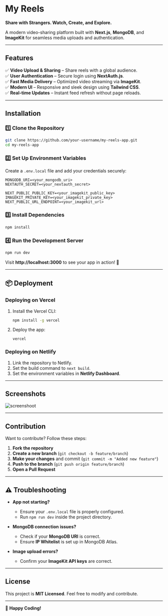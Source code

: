 # My Reels  

**Share with Strangers. Watch, Create, and Explore.**  

A modern video-sharing platform built with **Next.js**, **MongoDB**, and **ImageKit** for seamless media uploads and authentication.  

---

## Features  

✅ **Video Upload & Sharing** – Share reels with a global audience.  
✅ **User Authentication** – Secure login using **NextAuth.js**.  
✅ **Fast Media Delivery** – Optimized video streaming via **ImageKit**.  
✅ **Modern UI** – Responsive and sleek design using **Tailwind CSS**.  
✅ **Real-time Updates** – Instant feed refresh without page reloads.  

---

## Installation  

### 1️⃣ Clone the Repository  
```bash
git clone https://github.com/your-username/my-reels-app.git
cd my-reels-app
```

### 2️⃣ Set Up Environment Variables  

Create a `.env.local` file and add your credentials securely:  

```env
MONGODB_URI=<your_mongodb_uri>
NEXTAUTH_SECRET=<your_nextauth_secret>

NEXT_PUBLIC_PUBLIC_KEY=<your_imagekit_public_key>
IMAGEKIT_PRIVATE_KEY=<your_imagekit_private_key>
NEXT_PUBLIC_URL_ENDPOINT=<your_imagekit_url>
```

### 3️⃣ Install Dependencies  
```bash
npm install
```

### 4️⃣ Run the Development Server  
```bash
npm run dev
```

Visit **http://localhost:3000** to see your app in action! 🚀  

---

## 📦 Deployment  

### Deploying on **Vercel**  
1. Install the Vercel CLI:  
   ```bash
   npm install -g vercel
   ```  
2. Deploy the app:  
   ```bash
   vercel
   ```  

### Deploying on **Netlify**  
1. Link the repository to Netlify.  
2. Set the build command to `next build`.  
3. Set the environment variables in **Netlify Dashboard**.  

---

## Screenshots

![screenshoot](https://github.com/user-attachments/assets/c8c61486-f4e3-42ab-b1cc-1eb44f9d48cf)

---

## Contribution  

Want to contribute? Follow these steps:  

1. **Fork the repository**  
2. **Create a new branch** (`git checkout -b feature/branch`)  
3. **Make your changes** and commit (`git commit -m "Added new feature"`)  
4. **Push to the branch** (`git push origin feature/branch`)  
5. **Open a Pull Request**  

---

## ⚠️ Troubleshooting  

- **App not starting?**  
  - Ensure your `.env.local` file is properly configured.  
  - Run `npm run dev` inside the project directory.  

- **MongoDB connection issues?**  
  - Check if your **MongoDB URI** is correct.  
  - Ensure **IP Whitelist** is set up in MongoDB Atlas.  

- **Image upload errors?**  
  - Confirm your **ImageKit API keys** are correct.  

---

## License  

This project is **MIT Licensed**. Feel free to modify and contribute.  

---

🚀 **Happy Coding!**  
